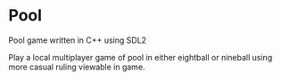 # Pool
Pool game written in C++ using SDL2

Play a local multiplayer game of pool in either eightball or nineball using more casual ruling viewable in game.
